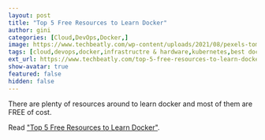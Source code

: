 ```yaml
---
layout: post
title: "Top 5 Free Resources to Learn Docker"
author: gini
categories: [Cloud,DevOps,Docker,]
image: https://www.techbeatly.com/wp-content/uploads/2021/08/pexels-tom-fisk-3376482-1024x682.jpg
tags: [cloud,devops,docker,infrastructre & hardware,kubernetes,best docker course,best free courses for docker,best free docker courses,docker free course,docker learning material,free docker course,free docker learning,how to learn docker,how to start docker,top 5 free resources to learn docker,]
ext_url: https://www.techbeatly.com/top-5-free-resources-to-learn-docker/
show-avatar: true
featured: false
hidden: false
---
```


There are plenty of resources around to learn docker and most of them are FREE of cost.

Read ["Top 5 Free Resources to Learn Docker"](https://www.techbeatly.com/top-5-free-resources-to-learn-docker/).